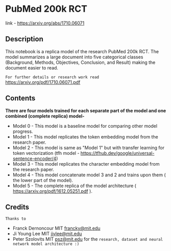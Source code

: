 # PubMed 200k RCT
link - https://arxiv.org/abs/1710.06071

## Description 
This notebook is a replica model of the research PubMed 200k RCT.
The model summarizes a large document into five categorical classes (Background, Methods, Objectives, Conclusion, and Result) making the document easier to read.

`For further details or research work read` https://arxiv.org/pdf/1710.06071.pdf

## Contents 

**There are four models trained for each separate part of the model and one combined (complete replica) model-**

* Model 0 - This model is a baseline model for comparing other model progress.
* Model 1 - This model replicates the token embedding model from the research paper.
* Model 2  - This model is same as "Model 1" but with transfer learning for token vectorization (tfh model - https://tfhub.dev/google/universal-sentence-encoder/4)
* Model 3  - This model replicates the character embedding model from the research paper.
* Model 4 - This model concatenate model 3 and 2  and trains upon them ( the lower part of the model).
* Model 5 - The complete replica of the model architecture ( https://arxiv.org/pdf/1612.05251.pdf ).


## Credits
`Thanks to` 
* Franck Dernoncour MIT francky@mit.edu 
* Ji Young Lee MIT jjylee@mit.edu
* Peter Szolovits MIT psz@mit.edu
for the `research, dataset and neural network model architecture :)`
